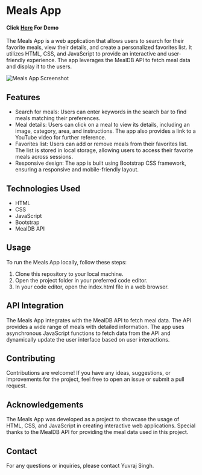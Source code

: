 # Meals App
<h4>Click <a href="https://yuvraj-08.github.io/meals-app/"> Here</a> For Demo</h4>

<p>The Meals App is a web application that allows users to search for their favorite meals, view their details, and create a personalized favorites list. It utilizes HTML, CSS, and JavaScript to provide an interactive and user-friendly experience. The app leverages the MealDB API to fetch meal data and display it to the users.</p>

<img src=" " alt="Meals App Screenshot">

<h2>Features</h2>
<ul>
<li>Search for meals: Users can enter keywords in the search bar to find meals matching their preferences.</li>
<li>Meal details: Users can click on a meal to view its details, including an image, category, area, and instructions. The app also provides a link to a YouTube video for further reference.</li>
<li>Favorites list: Users can add or remove meals from their favorites list. The list is stored in local storage, allowing users to access their favorite meals across sessions.</li>
<li>Responsive design: The app is built using Bootstrap CSS framework, ensuring a responsive and mobile-friendly layout.</li>
</ul>

<h2>Technologies Used</h2>
  <ul>
      <li>HTML</li>
      <li>CSS</li>
      <li>JavaScript</li>
      <li>Bootstrap</li>
      <li>MealDB API</li>
  </ul>

<h2>Usage</h2>
<p>To run the Meals App locally, follow these steps:</p>
<ol>
<li>Clone this repository to your local machine.</li>
 <li> Open the project folder in your preferred code editor.</li>
 <li> In your code editor, open the index.html file in a web browser.</li>
</ol>

<h2>API Integration</h2>
<p>The Meals App integrates with the MealDB API to fetch meal data. The API provides a wide range of meals with detailed information. The app uses asynchronous JavaScript functions to fetch data from the API and dynamically update the user interface based on user interactions.
</p>

<h2>Contributing</h2>
<p>Contributions are welcome! If you have any ideas, suggestions, or improvements for the project, feel free to open an issue or submit a pull request.
</p>

<h2>Acknowledgements</h2>
<p>The Meals App was developed as a project to showcase the usage of HTML, CSS, and JavaScript in creating interactive web applications.
Special thanks to the MealDB API for providing the meal data used in this project.
</p>

<h2>Contact</h2>
<p>For any questions or inquiries, please contact Yuvraj Singh.</p>

